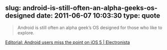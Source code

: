 slug: android-is-still-often-an-alpha-geeks-os-designed
date: 2011-06-07 10:03:30
type: quote
---

> Android is still often an alpha geek’s OS designed for those who like to explore.

[Editorial: Android users miss the point on iOS 5 | Electronista](http://www.electronista.com/articles/11/06/06/android.users.may.have.reason.to.worry.for.ios.5/)
